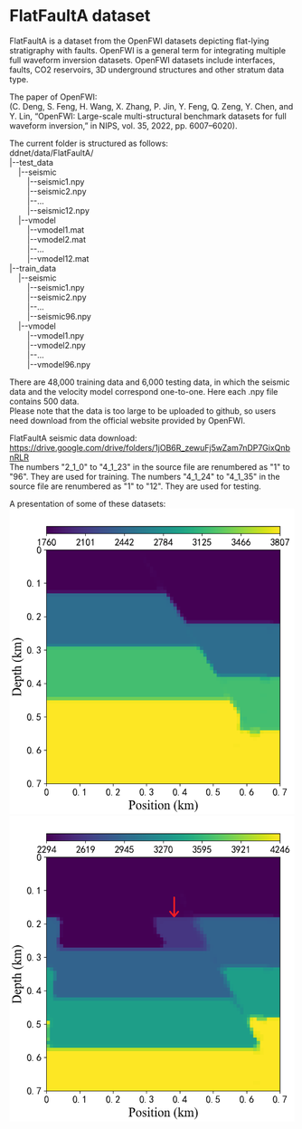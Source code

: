 # FlatFaultA dataset

FlatFaultA is a dataset from the OpenFWI datasets depicting flat-lying stratigraphy with faults.
OpenFWI is a general term for integrating multiple full waveform inversion datasets.
OpenFWI datasets include interfaces, faults, CO2 reservoirs, 3D underground structures and other stratum data type.

The paper of OpenFWI:  
(C. Deng, S. Feng, H. Wang, X. Zhang, P. Jin, Y. Feng, Q. Zeng, Y. Chen, and Y. Lin, “OpenFWI: Large-scale multi-structural benchmark datasets for full waveform inversion,” in NIPS, vol. 35, 2022, pp. 6007–6020).

The current folder is structured as follows:  
ddnet/data/FlatFaultA/  
|--test_data  
&nbsp;&nbsp;&nbsp;&nbsp;|--seismic  
&nbsp;&nbsp;&nbsp;&nbsp;&nbsp;&nbsp;&nbsp;&nbsp;|--seismic1.npy  
&nbsp;&nbsp;&nbsp;&nbsp;&nbsp;&nbsp;&nbsp;&nbsp;|--seismic2.npy  
&nbsp;&nbsp;&nbsp;&nbsp;&nbsp;&nbsp;&nbsp;&nbsp;|--...  
&nbsp;&nbsp;&nbsp;&nbsp;&nbsp;&nbsp;&nbsp;&nbsp;|--seismic12.npy  
&nbsp;&nbsp;&nbsp;&nbsp;|--vmodel  
&nbsp;&nbsp;&nbsp;&nbsp;&nbsp;&nbsp;&nbsp;&nbsp;|--vmodel1.mat  
&nbsp;&nbsp;&nbsp;&nbsp;&nbsp;&nbsp;&nbsp;&nbsp;|--vmodel2.mat  
&nbsp;&nbsp;&nbsp;&nbsp;&nbsp;&nbsp;&nbsp;&nbsp;|--...  
&nbsp;&nbsp;&nbsp;&nbsp;&nbsp;&nbsp;&nbsp;&nbsp;|--vmodel12.mat  
|--train_data  
&nbsp;&nbsp;&nbsp;&nbsp;|--seismic  
&nbsp;&nbsp;&nbsp;&nbsp;&nbsp;&nbsp;&nbsp;&nbsp;|--seismic1.npy  
&nbsp;&nbsp;&nbsp;&nbsp;&nbsp;&nbsp;&nbsp;&nbsp;|--seismic2.npy  
&nbsp;&nbsp;&nbsp;&nbsp;&nbsp;&nbsp;&nbsp;&nbsp;|--...  
&nbsp;&nbsp;&nbsp;&nbsp;&nbsp;&nbsp;&nbsp;&nbsp;|--seismic96.npy  
&nbsp;&nbsp;&nbsp;&nbsp;|--vmodel  
&nbsp;&nbsp;&nbsp;&nbsp;&nbsp;&nbsp;&nbsp;&nbsp;|--vmodel1.npy  
&nbsp;&nbsp;&nbsp;&nbsp;&nbsp;&nbsp;&nbsp;&nbsp;|--vmodel2.npy  
&nbsp;&nbsp;&nbsp;&nbsp;&nbsp;&nbsp;&nbsp;&nbsp;|--...  
&nbsp;&nbsp;&nbsp;&nbsp;&nbsp;&nbsp;&nbsp;&nbsp;|--vmodel96.npy

There are 48,000 training data and 6,000 testing data, in which the seismic data and the velocity model correspond one-to-one. Here each .npy file contains 500 data.\
Please note that the data is too large to be uploaded to github, so users need download from the official website provided by OpenFWI.

FlatFaultA seismic data download:  
https://drive.google.com/drive/folders/1jOB6R_zewuFj5wZam7nDP7GixQnbnRLR  
The numbers "2_1_0" to "4_1_23" in the source file are renumbered as "1" to "96".
They are used for training.
The numbers "4_1_24" to "4_1_35" in the source file are renumbered as "1" to "12".
They are used for testing.

A presentation of some of these datasets:
![image](FlatFaultA.png)
![image](FlatFaultA2.png)
